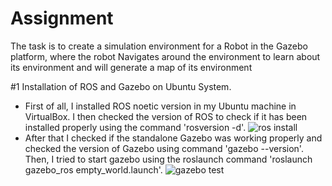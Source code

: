 # Assignment
The task is to create a simulation environment for a Robot in the Gazebo platform, where the robot Navigates around the environment to learn about its environment and will generate a map of its environment

#1 Installation of ROS and Gazebo on Ubuntu System.
* First of all, I installed ROS noetic version in my Ubuntu machine in VirtualBox.
I then checked the version of ROS to check if it has been installed properly using the command 'rosversion -d'.
![ros install](https://user-images.githubusercontent.com/83338844/182037660-8d0d8811-5023-460c-91ec-0b9d8161d346.png)
* After that I checked if the standalone Gazebo was working properly and checked the version of Gazebo using command 'gazebo --version'.
Then, I tried to start gazebo using the roslaunch command 'roslaunch gazebo_ros empty_world.launch'.
![gazebo test](https://user-images.githubusercontent.com/83338844/182037625-f28a22eb-eb5b-4445-a533-76b907d235cf.png)
